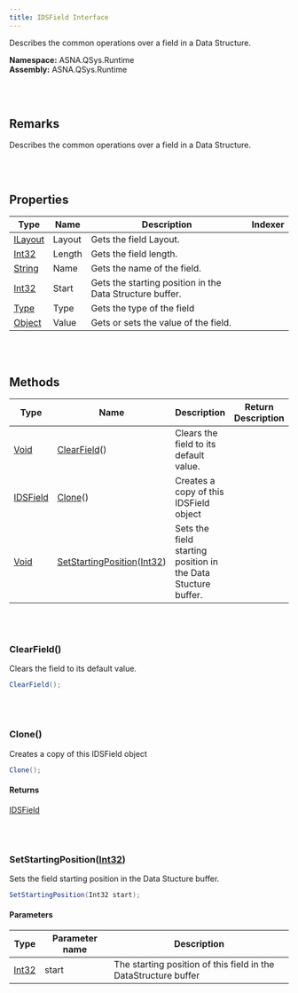 ```yaml
---
title: IDSField Interface
---
```


Describes the common operations over a field in a Data Structure.

**Namespace:** ASNA.QSys.Runtime <br/>
**Assembly:** ASNA.QSys.Runtime

<br>
<br>

## Remarks

Describes the common operations over a field in a Data Structure.

[//]: # ($$TODO: Complete the Remarks section.)

<br>
<br>

## Properties

| Type | Name | Description | Indexer
| --- | --- | --- | --- 
| [ILayout](/reference/asna-qsys-runtime/classes/i-layout.html) | Layout | Gets the field Layout. | 
| [Int32](https://docs.microsoft.com/en-us/dotnet/api/system.int32) | Length | Gets the field length. | 
| [String](https://docs.microsoft.com/en-us/dotnet/api/system.string) | Name | Gets the name of the field. | 
| [Int32](https://docs.microsoft.com/en-us/dotnet/api/system.int32) | Start | Gets the starting position in the Data Structure buffer. | 
| [Type](https://docs.microsoft.com/en-us/dotnet/api/system.type) | Type | Gets the type of the field | 
| [Object](https://docs.microsoft.com/en-us/dotnet/api/system.object) | Value | Gets or sets the value of the field. | 

<br>
<br>

## Methods

| Type | Name | Description | Return Description 
| --- | --- | --- | --- 
| [Void](https://docs.microsoft.com/en-us/dotnet/api/system.void) | [ClearField](#clearfield)() | Clears the field to its default value. | 
| [IDSField](/reference/asna-qsys-runtime/classes/ids-field.html) | [Clone](#clone)() | Creates a copy of this IDSField object | 
| [Void](https://docs.microsoft.com/en-us/dotnet/api/system.void) | [SetStartingPosition](#setstartingpositionint32)([Int32](https://docs.microsoft.com/en-us/dotnet/api/system.int32)) | Sets the field starting position in the Data Stucture buffer. | 

<br>
<br>

### ClearField()

Clears the field to its default value.

```cs
ClearField();
```


<br>
<br>

### Clone()

Creates a copy of this IDSField object

```cs
Clone();
```

#### Returns

[IDSField](/reference/asna-qsys-runtime/classes/ids-field.html)




<br>
<br>

### SetStartingPosition([Int32](https://docs.microsoft.com/en-us/dotnet/api/system.int32))

Sets the field starting position in the Data Stucture buffer.

```cs
SetStartingPosition(Int32 start);
```

#### Parameters

| Type | Parameter name | Description
| --- | --- | ---
| [Int32](https://docs.microsoft.com/en-us/dotnet/api/system.int32) | start | The starting position of this field in the DataStructure buffer 


<br>
<br>

